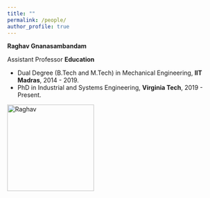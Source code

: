 ```yaml
---
title: ""
permalink: /people/
author_profile: true
---
```


**Raghav Gnanasambandam**

Assistant Professor 
**Education**

* Dual Degree (B.Tech and M.Tech) in Mechanical Engineering, <b>IIT Madras</b>, 2014 - 2019.
* PhD in Industrial and Systems Engineering, <b>Virginia Tech</b>, 2019 - Present.
<img src="http://raghavg97.github.io/images/DSC03082.jpg" alt="Raghav" width="200"/>


